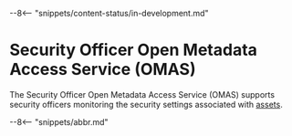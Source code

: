 <!-- SPDX-License-Identifier: CC-BY-4.0 -->
<!-- Copyright Contributors to the Egeria project. -->

--8<-- "snippets/content-status/in-development.md"

# Security Officer Open Metadata Access Service (OMAS)

The Security Officer Open Metadata Access Service (OMAS) supports security officers monitoring the security settings associated with [assets](./concepts/asset).

--8<-- "snippets/abbr.md"
